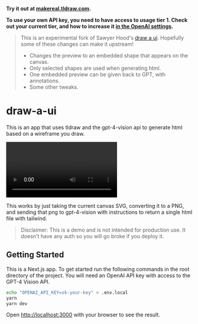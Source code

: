 **Try it out at [makereal.tldraw.com](https://makereal.tldraw.com/).**

**To use your own API key, you need to have access to usage tier 1. Check out your current tier, and how to increase it [in the OpenAI settings](http://platform.openai.com/account/limits).**

> This is an experimental fork of Sawyer Hood's [draw a ui](https://github.com/SawyerHood/draw-a-ui).
> Hopefully some of these changes can make it upstream!
>
> - Changes the preview to an embedded shape that appears on the canvas.
> - Only selected shapes are used when generating html.
> - One embedded preview can be given back to GPT, with annotations.
> - Some other tweaks.

# draw-a-ui

This is an app that uses tldraw and the gpt-4-vision api to generate html based on a wireframe you draw.

<video controls src="./demo.mov" ></video>

This works by just taking the current canvas SVG, converting it to a PNG, and sending that png to gpt-4-vision with instructions to return a single html file with tailwind.

> Disclaimer: This is a demo and is not intended for production use. It doesn't have any auth so you will go broke if you deploy it.

## Getting Started

This is a Next.js app. To get started run the following commands in the root directory of the project. You will need an OpenAI API key with access to the GPT-4 Vision API.

```bash
echo "OPENAI_API_KEY=sk-your-key" > .env.local
yarn
yarn dev
```

Open [http://localhost:3000](http://localhost:3000) with your browser to see the result.
